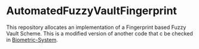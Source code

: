 # AutomatedFuzzyVaultFingerprint
This repository allocates an implementation of a Fingerprint based Fuzzy Vault Scheme. This is a modified version of another code that c be checked in [Biometric-System](https://github.com/vazpeitiah/Biometric-System).
